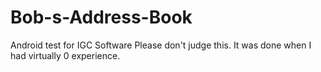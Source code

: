 # Bob-s-Address-Book
Android test for IGC Software
Please don't judge this.  It was done when I had virtually 0 experience.
